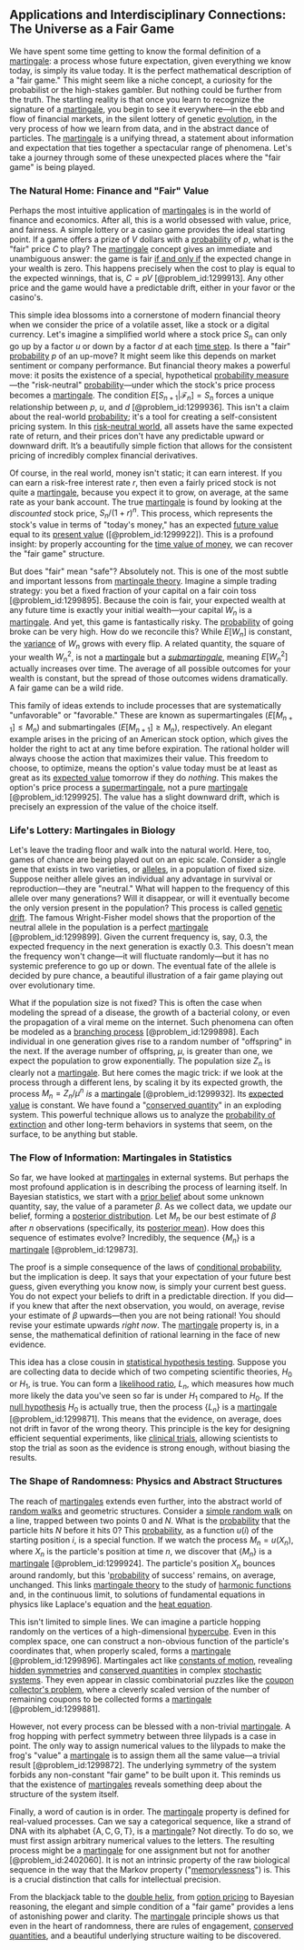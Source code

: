 ## Applications and Interdisciplinary Connections: The Universe as a Fair Game

We have spent some time getting to know the formal definition of a [martingale](@article_id:145542): a process whose future expectation, given everything we know today, is simply its value today. It is the perfect mathematical description of a "fair game." This might seem like a niche concept, a curiosity for the probabilist or the high-stakes gambler. But nothing could be further from the truth. The startling reality is that once you learn to recognize the signature of a [martingale](@article_id:145542), you begin to see it everywhere—in the ebb and flow of financial markets, in the silent lottery of genetic [evolution](@article_id:143283), in the very process of how we learn from data, and in the abstract dance of particles. The [martingale](@article_id:145542) is a unifying thread, a statement about information and expectation that ties together a spectacular range of phenomena. Let's take a journey through some of these unexpected places where the "fair game" is being played.

### The Natural Home: Finance and "Fair" Value

Perhaps the most intuitive application of [martingales](@article_id:267285) is in the world of finance and economics. After all, this is a world obsessed with value, price, and fairness. A simple lottery or a casino game provides the ideal starting point. If a game offers a prize of $V$ dollars with a [probability](@article_id:263106) of $p$, what is the "fair" price $C$ to play? The [martingale](@article_id:145542) concept gives an immediate and unambiguous answer: the game is fair [if and only if](@article_id:262623) the expected change in your wealth is zero. This happens precisely when the cost to play is equal to the expected winnings, that is, $C = pV$ [@problem_id:1299913]. Any other price and the game would have a predictable drift, either in your favor or the casino's.

This simple idea blossoms into a cornerstone of modern financial theory when we consider the price of a volatile asset, like a stock or a digital currency. Let's imagine a simplified world where a stock price $S_n$ can only go up by a factor $u$ or down by a factor $d$ at each [time step](@article_id:136673). Is there a "fair" [probability](@article_id:263106) $p$ of an up-move? It might seem like this depends on market sentiment or company performance. But financial theory makes a powerful move: it posits the existence of a special, hypothetical [probability measure](@article_id:190928)—the "risk-neutral" [probability](@article_id:263106)—under which the stock's price process becomes a [martingale](@article_id:145542). The condition $E[S_{n+1} | \mathcal{F}_n] = S_n$ forces a unique relationship between $p$, $u$, and $d$ [@problem_id:1299936]. This isn't a claim about the real-world [probability](@article_id:263106); it's a tool for creating a self-consistent pricing system. In this [risk-neutral world](@article_id:147025), all assets have the same expected rate of return, and their prices don't have any predictable upward or downward drift. It’s a beautifully simple fiction that allows for the consistent pricing of incredibly complex financial derivatives.

Of course, in the real world, money isn't static; it can earn interest. If you can earn a risk-free interest rate $r$, then even a fairly priced stock is not quite a [martingale](@article_id:145542), because you expect it to grow, on average, at the same rate as your bank account. The true [martingale](@article_id:145542) is found by looking at the *discounted* stock price, $S_n / (1+r)^n$. This process, which represents the stock's value in terms of "today's money," has an expected [future value](@article_id:140524) equal to its [present value](@article_id:140669) ([@problem_id:1299922]). This is a profound insight: by properly accounting for the [time value of money](@article_id:142291), we can recover the "fair game" structure.

But does "fair" mean "safe"? Absolutely not. This is one of the most subtle and important lessons from [martingale theory](@article_id:266311). Imagine a simple trading strategy: you bet a fixed fraction of your capital on a fair coin toss [@problem_id:1299895]. Because the coin is fair, your expected wealth at any future time is exactly your initial wealth—your capital $W_n$ is a [martingale](@article_id:145542). And yet, this game is fantastically risky. The [probability](@article_id:263106) of going broke can be very high. How do we reconcile this? While $E[W_n]$ is constant, the [variance](@article_id:148683) of $W_n$ grows with every flip. A related quantity, the square of your wealth $W_n^2$, is not a [martingale](@article_id:145542) but a *[submartingale](@article_id:263484)*, meaning $E[W_n^2]$ actually increases over time. The average of all possible outcomes for your wealth is constant, but the spread of those outcomes widens dramatically. A fair game can be a wild ride.

This family of ideas extends to include processes that are systematically "unfavorable" or "favorable." These are known as supermartingales ($E[M_{n+1}] \le M_n$) and submartingales ($E[M_{n+1}] \ge M_n$), respectively. An elegant example arises in the pricing of an American stock option, which gives the holder the right to act at any time before expiration. The rational holder will always choose the action that maximizes their value. This freedom to choose, to optimize, means the option's value today must be at least as great as its [expected value](@article_id:160628) tomorrow if they do *nothing*. This makes the option's price process a [supermartingale](@article_id:271010), not a pure [martingale](@article_id:145542) [@problem_id:1299925]. The value has a slight downward drift, which is precisely an expression of the value of the choice itself.

### Life's Lottery: Martingales in Biology

Let's leave the trading floor and walk into the natural world. Here, too, games of chance are being played out on an epic scale. Consider a single gene that exists in two varieties, or [alleles](@article_id:141494), in a population of fixed size. Suppose neither allele gives an individual any advantage in survival or reproduction—they are "neutral." What will happen to the frequency of this allele over many generations? Will it disappear, or will it eventually become the only version present in the population? This process is called [genetic drift](@article_id:145100). The famous Wright-Fisher model shows that the proportion of the neutral allele in the population is a perfect [martingale](@article_id:145542) [@problem_id:1299899]. Given the current frequency is, say, 0.3, the expected frequency in the next generation is exactly 0.3. This doesn't mean the frequency won't change—it will fluctuate randomly—but it has no systemic preference to go up or down. The eventual fate of the allele is decided by pure chance, a beautiful illustration of a fair game playing out over evolutionary time.

What if the population size is not fixed? This is often the case when modeling the spread of a disease, the growth of a bacterial colony, or even the propagation of a viral meme on the internet. Such phenomena can often be modeled as a [branching process](@article_id:150257) [@problem_id:1299898]. Each individual in one generation gives rise to a random number of "offspring" in the next. If the average number of offspring, $\mu$, is greater than one, we expect the population to grow exponentially. The population size $Z_n$ is clearly not a [martingale](@article_id:145542). But here comes the magic trick: if we look at the process through a different lens, by scaling it by its expected growth, the process $M_n = Z_n / \mu^n$ *is* a [martingale](@article_id:145542) [@problem_id:1299932]. Its [expected value](@article_id:160628) is constant. We have found a "[conserved quantity](@article_id:160981)" in an exploding system. This powerful technique allows us to analyze the [probability of extinction](@article_id:270375) and other long-term behaviors in systems that seem, on the surface, to be anything but stable.

### The Flow of Information: Martingales in Statistics

So far, we have looked at [martingales](@article_id:267285) in external systems. But perhaps the most profound application is in describing the process of learning itself. In Bayesian statistics, we start with a [prior belief](@article_id:264071) about some unknown quantity, say, the value of a parameter $\beta$. As we collect data, we update our belief, forming a [posterior distribution](@article_id:145111). Let $M_n$ be our best estimate of $\beta$ after $n$ observations (specifically, its [posterior mean](@article_id:173332)). How does this sequence of estimates evolve? Incredibly, the sequence $\{M_n\}$ is a [martingale](@article_id:145542) [@problem_id:129873].

The proof is a simple consequence of the laws of [conditional probability](@article_id:150519), but the implication is deep. It says that your expectation of your future best guess, given everything you know now, is simply your current best guess. You do not expect your beliefs to drift in a predictable direction. If you did—if you knew that after the next observation, you would, on average, revise your estimate of $\beta$ upwards—then you are not being rational! You should revise your estimate upwards *right now*. The [martingale](@article_id:145542) property is, in a sense, the mathematical definition of rational learning in the face of new evidence.

This idea has a close cousin in [statistical hypothesis testing](@article_id:274493). Suppose you are collecting data to decide which of two competing scientific theories, $H_0$ or $H_1$, is true. You can form a [likelihood ratio](@article_id:170369), $L_n$, which measures how much more likely the data you've seen so far is under $H_1$ compared to $H_0$. If the [null hypothesis](@article_id:264947) $H_0$ is actually true, then the process $\{L_n\}$ is a [martingale](@article_id:145542) [@problem_id:1299871]. This means that the evidence, on average, does not drift in favor of the wrong theory. This principle is the key for designing efficient sequential experiments, like [clinical trials](@article_id:174418), allowing scientists to stop the trial as soon as the evidence is strong enough, without biasing the results.

### The Shape of Randomness: Physics and Abstract Structures

The reach of [martingales](@article_id:267285) extends even further, into the abstract world of [random walks](@article_id:159141) and geometric structures. Consider a [simple random walk](@article_id:270169) on a line, trapped between two points 0 and $N$. What is the [probability](@article_id:263106) that the particle hits $N$ before it hits 0? This [probability](@article_id:263106), as a function $u(i)$ of the starting position $i$, is a special function. If we watch the process $M_n = u(X_n)$, where $X_n$ is the particle's position at time $n$, we discover that $\{M_n\}$ is a [martingale](@article_id:145542) [@problem_id:1299924]. The particle's position $X_n$ bounces around randomly, but this '[probability](@article_id:263106) of success' remains, on average, unchanged. This links [martingale theory](@article_id:266311) to the study of [harmonic functions](@article_id:139166) and, in the continuous limit, to solutions of fundamental equations in physics like Laplace's equation and the [heat equation](@article_id:143941).

This isn't limited to simple lines. We can imagine a particle hopping randomly on the vertices of a high-dimensional [hypercube](@article_id:273419). Even in this complex space, one can construct a non-obvious function of the particle's coordinates that, when properly scaled, forms a [martingale](@article_id:145542) [@problem_id:1299896]. Martingales act like [constants of motion](@article_id:149773), revealing [hidden symmetries](@article_id:146828) and [conserved quantities](@article_id:148009) in complex [stochastic systems](@article_id:187169). They even appear in classic combinatorial puzzles like the [coupon collector's problem](@article_id:260398), where a cleverly scaled version of the number of remaining coupons to be collected forms a [martingale](@article_id:145542) [@problem_id:1299881].

However, not every process can be blessed with a non-trivial [martingale](@article_id:145542). A frog hopping with perfect symmetry between three lilypads is a case in point. The only way to assign numerical values to the lilypads to make the frog's "value" a [martingale](@article_id:145542) is to assign them all the same value—a trivial result [@problem_id:1299872]. The underlying symmetry of the system forbids any non-constant "fair game" to be built upon it. This reminds us that the existence of [martingales](@article_id:267285) reveals something deep about the structure of the system itself.

Finally, a word of caution is in order. The [martingale](@article_id:145542) property is defined for real-valued processes. Can we say a categorical sequence, like a strand of DNA with its alphabet $\{\text{A}, \text{C}, \text{G}, \text{T}\}$, is a [martingale](@article_id:145542)? Not directly. To do so, we must first assign arbitrary numerical values to the letters. The resulting process might be a [martingale](@article_id:145542) for one assignment but not for another [@problem_id:2402060]. It is not an intrinsic property of the raw biological sequence in the way that the Markov property ("[memorylessness](@article_id:268056)") is. This is a crucial distinction that calls for intellectual precision.

From the blackjack table to the [double helix](@article_id:136236), from [option pricing](@article_id:139486) to Bayesian reasoning, the elegant and simple condition of a "fair game" provides a lens of astonishing power and clarity. The [martingale](@article_id:145542) principle shows us that even in the heart of randomness, there are rules of engagement, [conserved quantities](@article_id:148009), and a beautiful underlying structure waiting to be discovered.